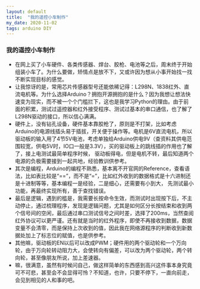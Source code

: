 ```yaml
---
layout: default
title:  "我的遥控小车制作"
my_date: 2020-11-02
tags: arduino DIY
---
```


### 我的遥控小车制作  
- 在网上买了小车硬件、各类传感器、焊台、胶枪、电池等之后，周末终于开始组装小车了。为什么要做，矫情点是放不下，又或许因为想从小事开始找一找不断实现目标的感觉。  
- 让我惊讶的是，常用芯片传感器型号还能依稀记得：L298N、1838红外、直流电机等。为什么选择Arduino？拥抱开源拥抱的是什么？因为我想让想法快速变为现实，而不被一个个门槛拦下，这也是我学习Python的理由。由于前面的积累，测试过遥控器和红外接受程序、测试过基本的串口通信，也了解了L298N驱动的接口，所以信心满满。  
- 硬件上，没有钻孔设备，硬件基本靠胶枪了，原则是不打架，比如考虑Arduino的电源线插头易于插拔，开关便于操作等。电机是6V直流电机，所以驱动板的输入用了4节5V电池，考虑单独给Arduino供电9V（查资料其供电范围较宽，供电5V时，IO口一般是3.3V），买的驱动板上的跳线插的作用也了解了，接上电测试最简单程序时候，
驱动板得电，但是电机不转，最后知道两个电源的负极需要接到一起共地，经验教训供参考。  
- 其次是编程，Arduino的编程不熟悉，基本离不开官网的Reference，查看语法，比如表比较是“==”，而不是“=”，比如红外收到的数据格式是十六进制还是十进制等等，基本编程一是经验，二是细心，还需要有小到大，
先测试最小功能，再最终实现所有，善于查找错误。  
- 最后是逻辑，遇到的槛是，我需要长按命令生效，而测试时出现按下后，不主动停止，通过梳理程序，发现是逻辑问题，尤其是如何区分长按结束和收到两个信号间的空闲，最后通过串口测试信号之间时差，选择了200ms，当然查阅红外协议可以更严谨。还有就是当时的红外程序，即使不再接收到数据，数据变量不会清零，而是保持上次收到的值，因此我在网络源程序的判断收到新数据处加上了标志位的赋值，也是供参考。  
- 其他嘛，驱动板的EN以后可以改成PWM；硬件用的两个驱动轮和一个万向轮，由于万向轮转动阻力大，会使转向有偏差，可以改为两个驱动轮，两个转向轮，甚至像朋友所说，加上差速器。  
- 嘛，很满意，虽然有时候问自己，做这样简单的东西感到高兴这件事本身究竟可不可悲，甚至会不会显得可怜？不知道，也许，只要不停下，一直向前走，会见到相见的人和事的吧。
